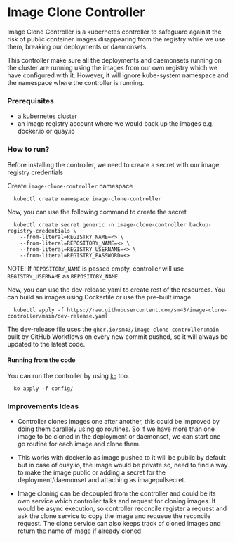 # Image Clone Controller

Image Clone Controller is a kubernetes controller to safeguard against the risk of public container images disappearing from the registry while
we use them, breaking our deployments or daemonsets.

This controller make sure all the deployments and daemonsets running on the cluster are running using the images from our own registry which we
have configured with it. However, it will ignore kube-system namespace and the namespace where the controller is running.

### Prerequisites

* a kubernetes cluster
* an image registry account where we would back up the images e.g. docker.io or quay.io

### How to run?

Before installing the controller, we need to create a secret with our image registry credentials

Create `image-clone-controller` namespace
```shell
  kubectl create namespace image-clone-controller
```

Now, you can use the following command to create the secret
```shell
  kubectl create secret generic -n image-clone-controller backup-registry-credentials \
    --from-literal=REGISTRY_NAME=<> \
    --from-literal=REPOSITORY_NAME=<> \
    --from-literal=REGISTRY_USERNAME=<> \
    --from-literal=REGISTRY_PASSWORD=<> 
```
NOTE: If `REPOSITORY_NAME` is passed empty, controller will use `REGISTRY_USERNAME` as `REPOSITORY_NAME`.

Now, you can use the dev-release.yaml to create rest of the resources. You can build an images using Dockerfile or use the
pre-built image.

```shell
  kubectl apply -f https://raw.githubusercontent.com/sm43/image-clone-controller/main/dev-release.yaml
```

The dev-release file uses the `ghcr.io/sm43/image-clone-controller:main` built by GitHub Workflows on every new commit pushed, so
it will always be updated to the latest code.

#### Running from the code

You can run the controller by using [`ko`](https://github.com/google/ko) too.
```shell
  ko apply -f config/
```

### Improvements Ideas

* Controller clones images one after another, this could be improved by doing them parallely using go routines. So if we have more than
one image to be cloned in the deployment or daemonset, we can start one go routine for each image and clone them.

* This works with docker.io as image pushed to it will be public by default but in case of quay.io, the image would be private so, need to find a way
to make the image public or adding a secret for the deployment/daemonset and attaching as imagepullsecret.

* Image cloning can be decoupled from the controller and could be its own service which controller talks and request for cloning images. It would be async 
execution, so controller reconcile register a request and ask the clone service to copy the image and requeue the reconcile request. The clone service can also
keeps track of cloned images and return the name of image if already cloned. 

